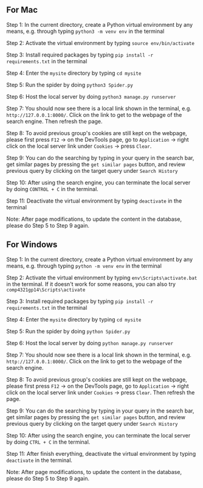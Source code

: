 ## For Mac

Step 1: In the current directory, create a Python virtual environment by any means, e.g. through typing `python3 -m venv env` in the terminal

Step 2: Activate the virtual environment by typing `source env/bin/activate`

Step 3: Install required packages by typing `pip install -r requirements.txt` in the terminal

Step 4: Enter the `mysite` directory by typing `cd mysite`

Step 5: Run the spider by doing `python3 Spider.py`

Step 6: Host the local server by doing `python3 manage.py runserver`

Step 7: You should now see there is a local link shown in the terminal, e.g. `http://127.0.0.1:8000/`. Click on the link to get to the webpage of the search engine. Then refresh the page.

Step 8: To avoid previous group's cookies are still kept on the webpage, please first press `F12` -> on the DevTools page, go to `Application` -> right click on the local server link under `Cookies` -> press `Clear`.

Step 9: You can do the searching by typing in your query in the search bar, get similar pages by pressing the `get similar pages` button, and review previous query by clicking on the target query under `Search History`

Step 10: After using the search engine, you can terminate the local server by doing `CONTROL + C` in the terminal.

Step 11: Deactivate the virtual environment by typing `deactivate` in the terminal

Note: After page modifications, to update the content in the database, please do Step 5 to Step 9 again.

## For Windows

Step 1: In the current directory, create a Python virtual environment by any means, e.g. through typing `python -m venv env` in the terminal

Step 2: Activate the virtual environment by typing `env\Scripts\activate.bat` in the terminal. If it doesn't work for some reasons, you can also try `comp4321gp14\Scripts\activate`

Step 3: Install required packages by typing `pip install -r requirements.txt` in the terminal

Step 4: Enter the `mysite` directory by typing `cd mysite`

Step 5: Run the spider by doing `python Spider.py`

Step 6: Host the local server by doing `python manage.py runserver`

Step 7: You should now see there is a local link shown in the terminal, e.g. `http://127.0.0.1:8000/`. Click on the link to get to the webpage of the search engine.

Step 8: To avoid previous group's cookies are still kept on the webpage, please first press `F12` -> on the DevTools page, go to `Application` -> right click on the local server link under `Cookies` -> press `Clear`. Then refresh the page.

Step 9: You can do the searching by typing in your query in the search bar, get similar pages by pressing the `get similar pages` button, and review previous query by clicking on the target query under `Search History`

Step 10: After using the search engine, you can terminate the local server by doing `CTRL + C` in the terminal.

Step 11: After finish everything, deactivate the virtual environment by typing `deactivate` in the terminal.

Note: After page modifications, to update the content in the database, please do Step 5 to Step 9 again.
